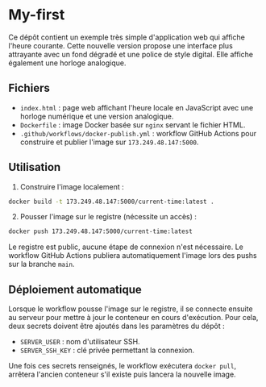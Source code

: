 # My-first

Ce dépôt contient un exemple très simple d'application web qui affiche l'heure courante.
Cette nouvelle version propose une interface plus attrayante avec un fond dégradé et une police de style digital. Elle affiche également une horloge analogique.

## Fichiers

- `index.html` : page web affichant l'heure locale en JavaScript avec une horloge numérique et une version analogique.
- `Dockerfile` : image Docker basée sur `nginx` servant le fichier HTML.
- `.github/workflows/docker-publish.yml` : workflow GitHub Actions pour construire et publier l'image sur `173.249.48.147:5000`.

## Utilisation

1. Construire l'image localement :

```bash
docker build -t 173.249.48.147:5000/current-time:latest .
```


2. Pousser l'image sur le registre (nécessite un accès) :


```bash
docker push 173.249.48.147:5000/current-time:latest
```


Le registre est public, aucune étape de connexion n'est nécessaire. Le workflow GitHub Actions publiera automatiquement l'image lors des pushs sur la branche `main`.


## Déploiement automatique

Lorsque le workflow pousse l'image sur le registre, il se connecte ensuite au serveur pour mettre à jour le conteneur en cours d'exécution. Pour cela, deux secrets doivent être ajoutés dans les paramètres du dépôt :

- `SERVER_USER` : nom d'utilisateur SSH.
- `SERVER_SSH_KEY` : clé privée permettant la connexion.

Une fois ces secrets renseignés, le workflow exécutera `docker pull`, arrêtera l'ancien conteneur s'il existe puis lancera la nouvelle image.

